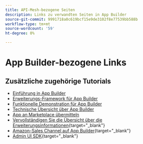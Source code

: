 ```yaml
---
title: API-Mesh-bezogene Seiten
description: Links zu verwandten Seiten in App Builder
source-git-commit: 9991718a0c619bcf15e9de3102f8e77539bb588b
workflow-type: tm+mt
source-wordcount: '59'
ht-degree: 0%

---
```


# App Builder-bezogene Links

## Zusätzliche zugehörige Tutorials

* [Einführung in App Builder](../app-builder/introduction-to-app-builder.md)
* [Erweiterungs-Framework für App Builder](../app-builder/extensibility-framework-commerce-eventing.md)
* [Funktionelle Demonstration für App Builder](../app-builder/app-builder-functional-demonstration.md)
* [Technische Übersicht über App Builder](../app-builder/app-builder-technical-overview.md)
* [App an Marketplace übermitteln](../app-builder/submit-app-process.md)
* [Vervollständigen Sie die Übersicht über die Erweiterungsinformationen](https://developer.adobe.com/commerce/marketplace/guides/sellers/extension-information/){target="_blank"}
* [Amazon-Sales Channel auf App Builder](https://developer.adobe.com/commerce/extensibility/amazon-sales-channel/){target="_blank"}
* [Admin UI SDK](https://developer.adobe.com/commerce/extensibility/admin-ui-sdk/){target="_blank"}
